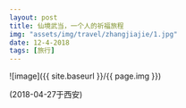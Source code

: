 ```yaml
---
layout: post
title: 仙境武当，一个人的祈福旅程
img: "assets/img/travel/zhangjiajie/1.jpg"
date: 12-4-2018
tags: [旅行]
---
```


![image]({{ site.baseurl }}/{{ page.img }})

(2018-04-27于西安)






